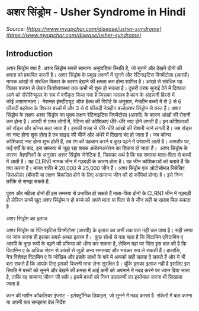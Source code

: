 # अशर सिंड्रोम - Usher Syndrome in Hindi
_Source: [https://www.myupchar.com/disease/usher-syndrome](https://www.myupchar.com/disease/usher-syndrome)_

## Introduction
अशर सिंड्रोम क्या है 
अशर सिंड्रोम सबसे सामान्य अनुवांशिक स्थिति है, जो सुनने और देखने दोनों की क्षमता को प्रभावित करती है। अशर सिंड्रोम के प्रमुख लक्षणों में सुनने और रेटिनाइटिस पिगमेंटोसा (आरपी) नामक आंखों से संबंधित विकार के कारण देखने की क्षमता कम होना शामिल है। आंखो से संबंधित यह विकार बचपन से लेकर किशोरावस्था तक कभी भी शुरू हो सकता है। दूसरी तरफ सुनाई देने में दिक्कत आने को सेंसेरिन्यूरल के रूप में वर्गीकृत किया गया है जिसका मतलब है कान के अंदरूनी हिस्से में कोई असामान्यता। 
नेशनल इंस्टीट्यूट ऑफ हेल्थ की रिपोर्ट के अनुसार, नेत्रहीन बच्चों में से 3 से 6 फीसदी बहरेपन के शिकार बच्चों में और 3 से 6 फीसदी नेत्रहीन बच्चेअशर सिंड्रोम से ग्रस्त हैं।
अशर सिंड्रोम के लक्षण
अशर सिंड्रोम का मुख्य लक्षण रेटिनाइटिस पिगमेंटोसा (आरपी) के कारण आंखों की रोशनी कम होना है। आरपी से ग्रस्त लोगों में, रेटिना की कोशिकाएं धीरे-धीरे नष्ट होने लगती हैं। इन कोशिकाओं को रॉड्स और कोन्स कहा जाता है। इसकी वजह से धीरे-धीरे आंखों की रोशनी जाने लगती है। जब रॉड्स का नष्ट होना शुरू होता है तब साइड की चीजें और अंधेरे में दिखना बंद हो जाता है। जब कोन्स कोशिकाएं नष्ट होना शुरू होती हैं, तब रंग की पहचान करने व कुछ पढ़ने में परेशानी आती है। आमतौर पर, कई वर्षों के बाद, इस समस्या से जूझ रहा शख्स अंधेपनअंधेपन का शिकार हो जाता है। 
अशर सिंड्रोम के कारण 
वैज्ञानिकों के अनुसार अशर सिंड्रोम जेनेटिक है, जिसका अर्थ है कि यह समस्या माता-पिता से बच्चों में आती है। यह CLRN1 नामक जीन में गड़बड़ी के कारण होता है। यह जीन कोशिकाओं को बताते हैं कि क्या करना है। मानव शरीर में 20,000 से 25,000 जीन हैं।
अशर सिंड्रोम एक ऑटोसोमल रिसेसिव डिसऑर्डर (बीमारी या लक्षण विकसित होने के लिए असामान्य जीन की दो कॉपियां होना) है। इसे निम्न तरीके से समझ सकते हैं:

पुरुष और महिला दोनों ही इस समस्या से प्रभावित हो सकते हैं
माता-पिता दोनों के CLRN1 जीन में गड़बड़ी हो लेकिन उनमें खुद अशर सिंड्रोम न हो
बच्चे को अपने माता या पिता से ये जीन सही या खराब मिल सकता है 

अशर सिंड्रोम का इलाज 

अशर सिंड्रोम या रेटिनाइटिस पिगमेंटोसा (आरपी) के इलाज का अभी तक पता नहीं चल पाया है। सही समय पर जांच करना ही इसका सबसे अच्छा इलाज है। 
कुछ शोधों से पता चला है कि विटामिन एविटामिन ए आरपी के कुछ रूपों के बढ़ने की प्रक्रिया को धीमा कर सकता है, लेकिन यहां पर चिंता इस बात की है कि विटामिन ए के अधिक सेवन से आंखों से जुड़ी अन्य समस्याएं और भयंकर रूप ले सकती हैं। हालांकि, नेत्र विशेषज्ञ विटामिन ए के जोखिम और इसके लाभों के बारे में आपको सही सलाह दे सकते हैं और ये भी बता सकते हैं कि आपके लिए इसकी कितनी मात्रा लेना सुरक्षित है।
चूंकि इसका इलाज नहीं है इसलिए इस स्थिति में बच्चों को सुनने और देखने की क्षमता में आई कमी को अपनाने में मदद करने पर ध्यान दिया जाता है, ताकि वह सामान्य जीवन जी सकें। इसमें बच्चों को निम्न उपकरणों का इस्तेमाल करना भी सिखाया जाता है:
	
कान की मशीन
कॉकलियर इंप्लांट - इलेक्ट्रॉनिक डिवाइस, जो सुनने में मदद करता है 
संकेतों में बात करना या अपनी बात समझाना
ब्रेल निर्देश

